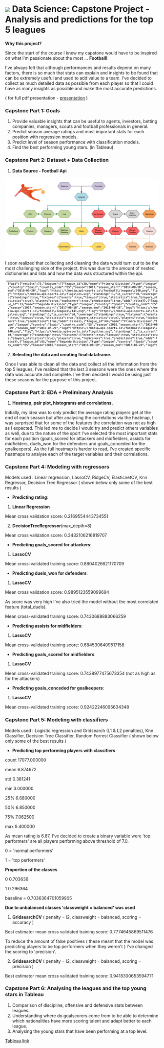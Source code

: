 # ![](https://ga-dash.s3.amazonaws.com/production/assets/logo-9f88ae6c9c3871690e33280fcf557f33.png) Data Science: Capstone Project - Analysis and predictions for the top 5 leagues

**Why this project?**

Since the start of the course I knew my capstone would have to be inspired on what I'm passionate about the most ... **Football!**

I've always felt that although performances and results depend on many factors, there is so much that stats can explain and insights to be found that can be extremely useful and used to add value to a team. I've decided to collect as much detailed data as possible from each player so that I could have as many insights as possible and make the most accurate predictions.

( for full pdf presentation - [presentation](https://github.com/rodmarialvas/Capstone-Rodolfo/blob/main/Capstone%20Data%20Science%20-%20Rodolfo.pdf) )


### **Capstone Part 1: Goals**

1. Provide valuable insights that can be useful to agents, investors, betting companies, managers, scouts and football professionals in general.
2. Predict season average ratings and most important stats for each position with regression models. 
3. Predict level of season performance with classification models. 
4. Find the best performing young stars. (in Tableau) 

### **Capstone Part 2: Dataset + Data Collection**

1. **Data Source - Football Api**

![Data Source](https://github.com/rodmarialvas/Capstone-Rodolfo/blob/main/archi-beta.jpg)

I soon realized that collecting and cleaning the data would turn out to be the most challenging side of the project, this was due to the amount of nested dictionaries and lists and how the data was structured within the api.

![Text](https://github.com/rodmarialvas/Capstone-Rodolfo/blob/main/jsontext.png) 

2. **Selecting the data and creating final dataframe.**

Once I was able to clean all the data and collect all the information from the top 5 leagues, I've realized that the last 3 seasons were the ones where the data was accurate and complete. I've then decided I would be using just these seasons for the purpose of this project.


### **Capstone Part 3: EDA + Preliminary Analysis**

1. **Heatmap, pair plot, histograms and correlations.**

Initially, my idea was to only predict the average rating players get at the end of each season but after analysing the correlations via the heatmap, I was surprised that for some of the features the correlation was not as high as I expected. This led me to decide I would try and predict others variables as well, due to the nature of the sport I've selected the most important stats for each position (goals_scored for attackers and midfielders, assists for midfielders, duels_won for the defenders and goals_conceded for the goalkeepers). As the full heatmap is harder to read, I've created specific heatmaps to analyse each of the target variables and their correlations.


### **Capstone Part 4: Modeling with regressors**

Models used : Linear regression, LassoCV, RidgeCV, ElasticnetCV, Knn Regressor, Decision Tree Regressor ( shown below only some of the best results )

- **Predicting rating**:

1. **Linear Regression** 

Mean cross validation score: 0.2169554443734551

2. **DecisionTreeRegressor**(max_depth=8)

Mean cross validation score: 0.3432106216819707

- **Predicting goals_scored for attackers**:

1. **LassoCV**

Mean cross-validated training score: 0.8804026621170709

- **Predicting duels_won for defenders**:

1. **LassoCV**

Mean cross validation score: 0.9895123559099694

As score was very high I've also tried the model without the most correlated feature (total_duels).

Mean cross-validated training score: 0.7430688883066259

- **Predicting assists for midfielders**:

1. **LassoCV**

Mean cross-validated training score: 0.6845306409517158

- **Predicting goals_scored for midfielders**:

1. **LassoCV**

Mean cross-validated training score: 0.7438977475673354 (not as high as for the attackers)

- **Predicting goals_conceded for goalkeepers**:

1. **LassoCV**

Mean cross-validated training score: 0.92422246095634348


### **Capstone Part 5: Modeling with classifiers**

Models used : Logistic regression and Gridsearch (L1 & L2 penalties), Knn Classifier, Decision Tree Classifier, Random Forrest Classifier ( shown below only some of the best results )

- **Predicting top performing players with classifiers**

count    17077.000000

mean         6.874672

std          0.381241

min          3.000000

25%          6.680000

50%          6.850000

75%          7.062500

max          9.400000

As mean rating is 6.87, I've decided to create a binary variable were 'top performers' are all players performing above threshold of 7.0. 

0 = 'normal performers'

1 = 'top performers'

**Proportion of the classes**

0    0.703636

1    0.296364

baseline = 0.7036364701059905

**Due to unbalanced classes 'classweight = balanced' was used**


1. **GridsearchCV** ( penalty = l2, classweight = balanced, scoring = accuracy )

Best estimator mean cross validated training score:
0.7774645869511476

To reduce the amount of false positives ( these meant that the model was predicting players to be top performers when they weren't ) I've changed the scoring to 'precision'.

2. **GridsearchCV** ( penalty = l2, classweight = balanced, scoring = precision )

Best estimator mean cross validated training score:
0.9418300653594771


### **Capstone Part 6: Analysing the leagues and the top young stars in Tableau**

1. Comparison of discipline, offensive and defensive stats between leagues.
2. Understanding where do goalscorers come from to be able to determine which nationalities have more scoring talent and adapt better to each league.
3. Analysing the young stars that have been performing at a top level.

[Tableau link](https://github.com/rodmarialvas/Capstone-Rodolfo/blob/main/Capstone.twb)
